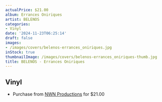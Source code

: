 ```yaml
---
actualPrice: $21.00
album: Errances Oniriques
artist: BELENOS
categories:
- Vinyl
date: '2024-11-23T06:25:14'
draft: false
images:
- /images/covers/belenos-errances_oniriques.jpg
inStock: true
thumbnailImage: /images/covers/belenos-errances_oniriques-thumb.jpg
title: BELENOS - Errances Oniriques
---
```


## Vinyl
* Purchase from [NWN Productions](http://shop.nwnprod.com/index.php?route=product/product&path=75&product_id=58024&sort=pd.name&order=ASC) for $21.00
